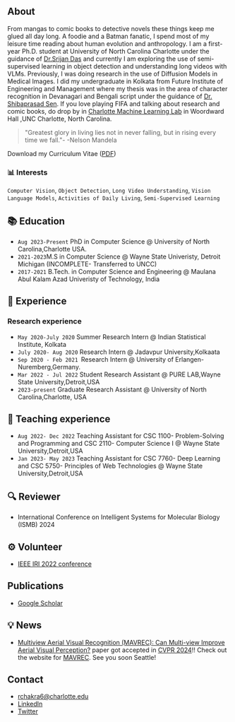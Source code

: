 ## About

From mangas to comic books to detective novels these things keep me glued all day long. A foodie and a Batman fanatic, I spend most of my leisure time reading about human evolution and anthropology. I am a first-year Ph.D. student at University of North Carolina Charlotte under the guidance of [Dr.Srijan Das](https://srijandas07.github.io) and currently I am exploring the use of semi-supervised learning in object detection and understanding long videos with VLMs. Previously, I was doing research in the use of Diffusion Models in Medical Images. I did my undergraduate in Kolkata from Future Institute of Engineering and Management where my thesis was in the area of character recognition in Devanagari and Bengali script under the guidance of [Dr. Shibaprasad Sen](https://www.cmaterju.in/scholars/shibaprasad-sen). If you love playing FIFA and talking about research and comic books, do drop by in [Charlotte Machine Learning Lab](https://charlotteml.github.io) in Woordward Hall ,UNC Charlotte, North Carolina.
>"Greatest glory in living lies not in never falling, but in rising every time we fall."-
>-Nelson Mandela 


Download my Curriculum Vitae ([PDF](1695867237691.pdf))



### 📊 Interests

 `Computer Vision`, `Object Detection`, `Long Video Understanding`, `Vision Language Models`, `Activities of Daily Living`, `Semi-Supervised Learning`
 

## 📚 Education
- `Aug 2023-Present` PhD in Computer Science @ University of North Carolina,Charlotte USA.
- `2021-2023`M.S in Computer Science @ Wayne State Univeristy, Detroit Michigan (INCOMPLETE- Transferred to UNCC)
- `2017-2021` B.Tech. in Computer Science and Engineering @ Maulana Abul Kalam Azad Univeristy of Technology, India

## 🔬 Experience
### Research experience
- `May 2020-July 2020` Summer Research Intern @ Indian Statistical Institute, Kolkata
- `July 2020- Aug 2020` Research Intern @ Jadavpur University,Kolkaata
- `Sep 2020 - Feb 2021 `Research Intern @ University of Erlangen-Nuremberg,Germany.
- `Mar 2022 - Jul 2022` Student Research Assistant @ PURE LAB,Wayne State University,Detroit,USA
- `2023-present` Graduate Research Assistant @ University of North Carolina,Charlotte, USA

## 📝 Teaching experience
- `Aug 2022- Dec 2022` Teaching Assistant for CSC 1100- Problem-Solving and Programming and CSC 2110- Computer Science I @ Wayne State University,Detroit,USA
- `Jan 2023- May 2023` Teaching Assistant for CSC 7760- Deep Learning and CSC 5750- Principles of Web Technologies @ Wayne State University,Detroit,USA

## 🔍 Reviewer
- International Conference on Intelligent Systems for Molecular Biology (ISMB) 2024
  

## ⚙️ Volunteer
- [IEEE IRI 2022 conference](https://homepages.uc.edu/~niunn/IRI22/committee_organizing.html)

  
## Publications
- [Google Scholar](https://scholar.google.com/citations?hl=en&user=39r7ciQAAAAJ&view_op=list_works&sortby=pubdate)
  

## 💡 News 
- [Multiview Aerial Visual Recognition (MAVREC): Can Multi-view Improve Aerial Visual Perception?](https://arxiv.org/abs/2312.04548) paper got accepted in [CVPR 2024](https://cvpr.thecvf.com)!! Check out the website for [MAVREC](https://mavrec.github.io). See you soon Seattle!


## Contact
- rchakra6@charlotte.edu
- [LinkedIn](https://www.linkedin.com/in/rajatsubhra-chakraborty-6bb133168/)
- [Twitter](https://twitter.com/Rajat_wayne)


<!--## Test
Display Table in README.md file in Git


| FirstName     | LastName      | City   
| ------------- | ------------- | --------    |
| `John`        | Test1         | `NewYork`   |
| `Bob`         | Test2         | `Toronto`   |
-->

<!--
**iamankan/iamankan** is a ✨ _special_ ✨ repository because its `README.md` (this file) appears on your GitHub profile.

Here are some ideas to get you started:

- 🔭 I’m currently working on ...
- 🌱 I’m currently learning ...
- 👯 I’m looking to collaborate on ...
- 🤔 I’m looking for help with ...
- 💬 Ask me about ...
- 📫 How to reach me: ...
- 😄 Pronouns: ...
- ⚡ Fun fact: ...
-->
